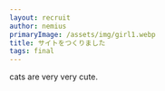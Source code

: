 ```yaml
---
layout: recruit
author: nemius
primaryImage: /assets/img/girl1.webp
title: サイトをつくりました
tags: final
---
```


cats are very very cute.